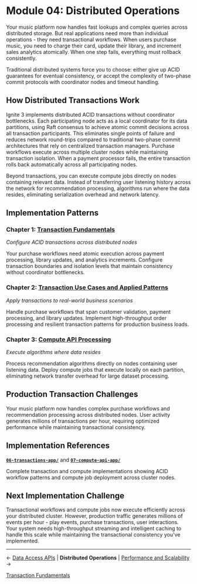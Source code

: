 # Module 04: Distributed Operations

Your music platform now handles fast lookups and complex queries across distributed storage. But real applications need more than individual operations - they need transactional workflows. When users purchase music, you need to charge their card, update their library, and increment sales analytics atomically. When one step fails, everything must rollback consistently.

Traditional distributed systems force you to choose: either give up ACID guarantees for eventual consistency, or accept the complexity of two-phase commit protocols with coordinator nodes and timeout handling.

## How Distributed Transactions Work

Ignite 3 implements distributed ACID transactions without coordinator bottlenecks. Each participating node acts as a local coordinator for its data partitions, using Raft consensus to achieve atomic commit decisions across all transaction participants. This eliminates single points of failure and reduces network round-trips compared to traditional two-phase commit architectures that rely on centralized transaction managers. Purchase workflows execute across multiple cluster nodes while maintaining transaction isolation. When a payment processor fails, the entire transaction rolls back automatically across all participating nodes.

Beyond transactions, you can execute compute jobs directly on nodes containing relevant data. Instead of transferring user listening history across the network for recommendation processing, algorithms run where the data resides, eliminating serialization overhead and network latency.

## Implementation Patterns

### Chapter 1: [Transaction Fundamentals](./01-transaction-fundamentals.md)

*Configure ACID transactions across distributed nodes*

Your purchase workflows need atomic execution across payment processing, library updates, and analytics increments. Configure transaction boundaries and isolation levels that maintain consistency without coordinator bottlenecks.

### Chapter 2: [Transaction Use Cases and Applied Patterns](./02-advanced-transaction-patterns.md)

*Apply transactions to real-world business scenarios*

Handle purchase workflows that span customer validation, payment processing, and library updates. Implement high-throughput order processing and resilient transaction patterns for production business loads.

### Chapter 3: [Compute API Processing](./03-compute-api-processing.md)

*Execute algorithms where data resides*

Process recommendation algorithms directly on nodes containing user listening data. Deploy compute jobs that execute locally on each partition, eliminating network transfer overhead for large dataset processing.

## Production Transaction Challenges

Your music platform now handles complex purchase workflows and recommendation processing across distributed nodes. User activity generates millions of transactions per hour, requiring optimized performance while maintaining transactional consistency.

## Implementation References

**[`06-transactions-app/`](../../ignite3-reference-apps/06-transactions-app/)** and **[`07-compute-api-app/`](../../ignite3-reference-apps/07-compute-api-app/)**

Complete transaction and compute implementations showing ACID workflow patterns and compute job deployment across cluster nodes.

## Next Implementation Challenge

Transactional workflows and compute jobs now execute efficiently across your distributed cluster. However, production traffic generates millions of events per hour - play events, purchase transactions, user interactions. Your system needs high-throughput streaming and intelligent caching to handle this scale while maintaining the transactional consistency you've implemented.

---

← [Data Access APIs](../03-data-access-apis/) | **Distributed Operations** | [Performance and Scalability](../05-performance-scalability/) →

[Transaction Fundamentals](./01-transaction-fundamentals.md)
